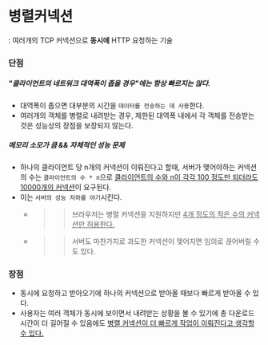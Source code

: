 # 병렬커넥션

: 여러개의 TCP 커넥션으로 **동시에** HTTP 요청하는 기술

### 단점

##### "클라이언트의 네트워크 대역폭이 좁을 경우"에는 항상 빠르지는 않다.

- 대역폭이 좁으면 대부분의 시간을 `데이터를 전송하는 데 사용`한다.
- 여러개의 객체를 병렬로 내려받는 경우, 제한된 대역폭 내에서 각 객체를 전송받는 것은 성능상의 장점을 보장되지 않는다.

##### 메모리 소모가 큼 && 자체적인 성능 문제

- 하나의 클라이언트 당 n개의 커넥션이 이뤄진다고 할때, 서버가 맺어야하는 커넥션의 수는 `클라이언트의 수 * n`으로 <u>클라이언트의 수와 n이 각각 100 정도만 되더라도 10000개의 커넥션</u>이 요구된다.
- 이는 `서버의 성능 저하를 야기`시킨다.
  - > > 브라우저는 병렬 커넥션을 지원하지만 <u>4개 정도의 적은 수의 커넥션만 허용한다.</u>
  - > > 서버도 마찬가지로 과도한 커넥션이 맺어지면 임의로 끊어버릴 수도 있다.

### 장점

- 동시에 요청하고 받아오기에 하나의 커넥션으로 받아올 때보다 빠르게 받아올 수 있다.
- 사용자는 여러 객체가 동시에 보이면서 내려받는 상황을 볼 수 있기에 총 다운로드 시간이 더 길어질 수 있음에도 <u>병렬 커넥션이 더 빠르게 작업이 이뤄진다고 생각할 수 있다.</u>
